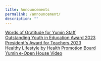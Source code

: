 ```yaml
---
title: Announcements
permalink: /announcement/
description: ""
---
```

[Words of Gratitude for Yumin Staff](/announcements/Words-of-gratitude-for-yumin-staff)<br>
[Outstanding Youth in Education Award 2023](/Outstanding-youth-education-award)<br>
[President's Award for Teachers 2023](/presidents-award-for-teachers)<br>
[Healthy Lifestyle by Health Promotion Board](/health-promotion-board)<br>
[Yumin e-Open House Video](https://www.youtube.com/watch?v=RWlPX4ma044)